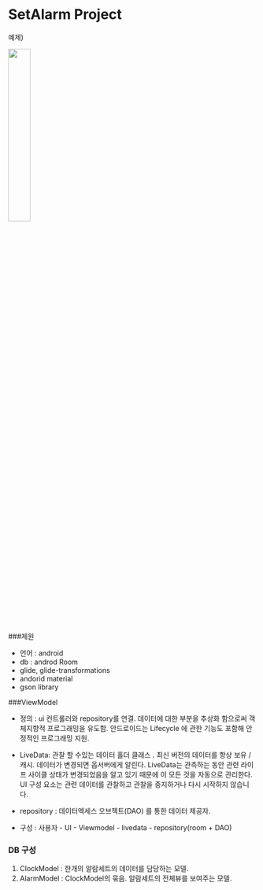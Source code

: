 SetAlarm Project
================
<!-- 예제) ![animation gif](https://user-images.githubusercontent.com/7121217/48350868-cc970900-e6cb-11e8-924a-0cc94a0a8587.gif)\{:height="100px" width="100px"} -->

예제)

<img src ="https://user-images.githubusercontent.com/7121217/48350868-cc970900-e6cb-11e8-924a-0cc94a0a8587.gif" width="30%">

###제원

-	언어 : android
-	db : androd Room
-	glide, glide-transformations
-	andorid material
-	gson library

###ViewModel

-	정의 : ui 컨트롤러와 repository를 연결. 데이터에 대한 부분을 추상화 함으로써 객체지향적 프로그래밍을 유도함. 안드로이드는 Lifecycle 에 관한 기능도 포함해 안정적인 프로그래밍 지원.

-	LiveData: 관찰 할 수있는 데이터 홀더 클래스 . 최신 버전의 데이터를 항상 보유 / 캐시. 데이터가 변경되면 옵서버에게 알린다. LiveData는 관측하는 동안 관련 라이프 사이클 상태가 변경되었음을 알고 있기 때문에 이 모든 것을 자동으로 관리한다. UI 구성 요소는 관련 데이터를 관찰하고 관찰을 중지하거나 다시 시작하지 않습니다.

-	repository : 데이터엑세스 오브젝트(DAO) 를 통한 데이터 제공자.

-	구성 : 사용자 - UI - Viewmodel - livedata - repository(room + DAO)

### DB 구성

1.	ClockModel : 한개의 알람세트의 데이터를 담당하는 모델.
2.	AlarmModel : ClockModel의 묶음. 알람세트의 전체뷰를 보여주는 모델.
